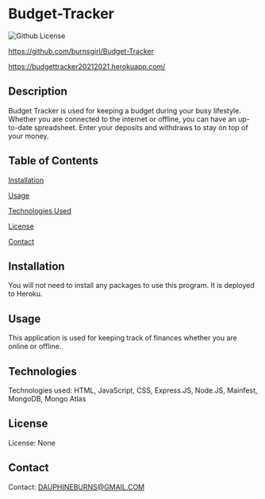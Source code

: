 # Budget-Tracker

![Github License](https://img.shields.io/badge/license-none-blue.svg)
  
 
<!-- <img src="Assests/one.png"> -->

https://github.com/burnsgirl/Budget-Tracker

https://budgettracker20212021.herokuapp.com/

## Description
Budget Tracker is used for keeping a budget during your busy lifestyle. Whether you are connected to the internet or offline, you can have an up-to-date spreadsheet. Enter your deposits and withdraws to stay on top of your money. 

## Table of Contents
[Installation](#installation)

[Usage](#usage)

[Technologies Used](#technologies)

[License](#license)

[Contact](#contact)

## Installation
You will not need to install any packages to use this program. It is deployed to Heroku.

## Usage
This application is used for keeping track of finances whether you are online or offline.

## Technologies
Technologies used: HTML, JavaScript, CSS, Express.JS, Node.JS, Mainfest, MongoDB, Mongo Atlas

## License
License: None

## Contact
Contact: DAUPHINEBURNS@GMAIL.COM
